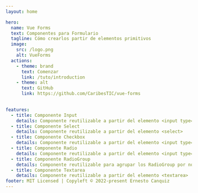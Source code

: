 ```yaml
---
layout: home

hero:
  name: Vue Forms
  text: Componentes para Formulario
  tagline: Cómo crearlos partir de elementos primitivos
  image:
    src: /logo.png
    alt: VueForms
  actions:
    - theme: brand
      text: Comenzar
      link: /tuto/introduction
    - theme: alt
      text: GitHub
      link: https://github.com/CaribesTIC/vue-forms
      

features:
  - title: Componente Input
    details: Componente reutilizable a partir del elemento <input type="text">    
  - title: Componente Select
    details: Componente reutilizable a partir del elemento <select>
  - title: Componente Checkbox
    details: Componente reutilizable a partir del elemento <input type="checkbox">
  - title: Componente Radio
    details: Componente reutilizable a partir del elemento <input type="radio">
  - title: Componente RadioGroup
    details: Componente reutilizable para agrupar los RadioGroup por nombre
  - title: Componente Textarea
    details: Componente reutilizable a partir del elemento <textarea>
footer: MIT Licensed | Copyleft © 2022-present Ernesto Canquiz
---
```



